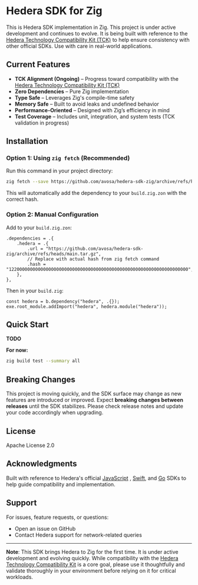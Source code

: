 # Hedera SDK for Zig

This is Hedera SDK implementation in Zig. This project is under active development and continues to evolve. It is being built with reference to the [Hedera Technology Compatibility Kit (TCK)](https://github.com/hiero-ledger/hiero-sdk-tck) to help ensure consistency with other official SDKs. Use with care in real-world applications.

## Current Features

* **TCK Alignment (Ongoing)** – Progress toward compatibility with the [Hedera Technology Compatibility Kit (TCK)](https://github.com/hiero-ledger/hiero-sdk-tck)
* **Zero Dependencies** – Pure Zig implementation
* **Type Safe** – Leverages Zig's compile-time safety
* **Memory Safe** – Built to avoid leaks and undefined behavior
* **Performance-Oriented** – Designed with Zig’s efficiency in mind
* **Test Coverage** – Includes unit, integration, and system tests (TCK validation in progress)

## Installation

### Option 1: Using `zig fetch` (Recommended)

Run this command in your project directory:

```bash
zig fetch --save https://github.com/avosa/hedera-sdk-zig/archive/refs/heads/main.tar.gz
```

This will automatically add the dependency to your `build.zig.zon` with the correct hash.

### Option 2: Manual Configuration

Add to your `build.zig.zon`:

```zig
.dependencies = .{
    .hedera = .{
        .url = "https://github.com/avosa/hedera-sdk-zig/archive/refs/heads/main.tar.gz",
        // Replace with actual hash from zig fetch command
        .hash = "12200000000000000000000000000000000000000000000000000000000000000000",
    },
},
```

Then in your `build.zig`:

```zig
const hedera = b.dependency("hedera", .{});
exe.root_module.addImport("hedera", hedera.module("hedera"));
```

## Quick Start

**TODO**

__For now:__

```sh
zig build test --summary all
```

## Breaking Changes

This project is moving quickly, and the SDK surface may change as new features are introduced or improved. Expect **breaking changes between releases** until the SDK stabilizes. Please check release notes and update your code accordingly when upgrading.

## License

Apache License 2.0

## Acknowledgments

Built with reference to Hedera's official [JavaScript](https://github.com/hiero-ledger/hiero-sdk-js) , [Swift](https://github.com/hiero-ledger/hiero-sdk-swift), and [Go](https://github.com/hiero-ledger/hiero-sdk-go) SDKs to help guide compatibility and implementation.

## Support

For issues, feature requests, or questions:

* Open an issue on GitHub
* Contact Hedera support for network-related queries

---

**Note**: This SDK brings Hedera to Zig for the first time. It is under active development and evolving quickly. While compatibility with the [Hedera Technology Compatibility Kit](https://github.com/hiero-ledger/hiero-sdk-tck) is a core goal, please use it thoughtfully and validate thoroughly in your environment before relying on it for critical workloads.